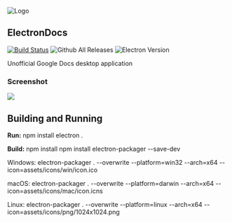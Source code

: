 ![Logo](https://cdn.rawgit.com/Vista1nik/ThunderDocs/5b58d421/assets/icons/web/320x320.png)
## ElectronDocs ##
[![Build Status](https://travis-ci.org/nonconforme/ElectronDocs.svg?branch=master)](https://travis-ci.org/nonconforme/ElectronDocs)
 ![Github All Releases](https://img.shields.io/github/downloads/Vista1nik/GDocs/total.svg)
 ![Electron Version](https://img.shields.io/badge/Electron-1.8.4-brightgreen.svg)
 
Unofficial Google Docs desktop application

### Screenshot
![](https://i.imgur.com/VDSb9gd.png)

## Building and Running ##

**Run:**
    npm install
    electron .

**Build:**
    npm install
    npm install electron-packager --save-dev
 
 Windows:
    electron-packager . --overwrite --platform=win32 --arch=x64 --icon=assets/icons/win/icon.ico
 
 macOS:
    electron-packager . --overwrite --platform=darwin --arch=x64 --icon=assets/icons/mac/icon.icns
 
 Linux:
     electron-packager . --overwrite --platform=linux --arch=x64 --icon=assets/icons/png/1024x1024.png

